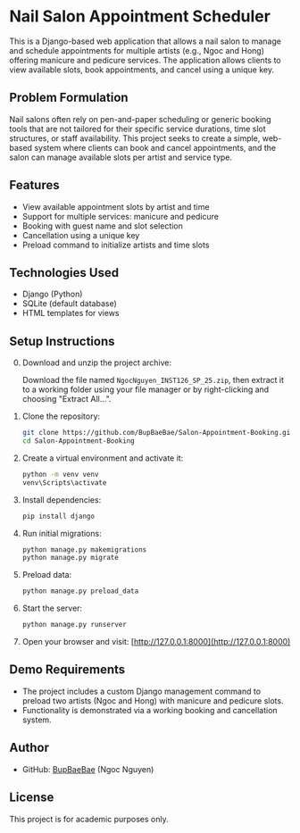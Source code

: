 # Nail Salon Appointment Scheduler

This is a Django-based web application that allows a nail salon to manage and schedule appointments for multiple artists (e.g., Ngoc and Hong) offering manicure and pedicure services. The application allows clients to view available slots, book appointments, and cancel using a unique key.

## Problem Formulation

Nail salons often rely on pen-and-paper scheduling or generic booking tools that are not tailored for their specific service durations, time slot structures, or staff availability. This project seeks to create a simple, web-based system where clients can book and cancel appointments, and the salon can manage available slots per artist and service type.

## Features

- View available appointment slots by artist and time
- Support for multiple services: manicure and pedicure
- Booking with guest name and slot selection
- Cancellation using a unique key
- Preload command to initialize artists and time slots

## Technologies Used

- Django (Python)
- SQLite (default database)
- HTML templates for views

## Setup Instructions

0. Download and unzip the project archive:

   Download the file named `NgocNguyen_INST126_SP_25.zip`, then extract it to a working folder using your file manager or by right-clicking and choosing "Extract All...".

1. Clone the repository:

   ```bash
   git clone https://github.com/BupBaeBae/Salon-Appointment-Booking.git
   cd Salon-Appointment-Booking
   ```

2. Create a virtual environment and activate it:

   ```bash
   python -m venv venv
   venv\Scripts\activate
   ```

3. Install dependencies:

   ```bash
   pip install django
   ```

4. Run initial migrations:

   ```bash
   python manage.py makemigrations
   python manage.py migrate
   ```

5. Preload data:

   ```bash
   python manage.py preload_data
   ```

6. Start the server:

   ```bash
   python manage.py runserver
   ```

7. Open your browser and visit:
   [http://127.0.0.1:8000](http://127.0.0.1:8000)

## Demo Requirements

- The project includes a custom Django management command to preload two artists (Ngoc and Hong) with manicure and pedicure slots.
- Functionality is demonstrated via a working booking and cancellation system.

## Author

- GitHub: [BupBaeBae](https://github.com/BupBaeBae) (Ngoc Nguyen)

## License

This project is for academic purposes only.
